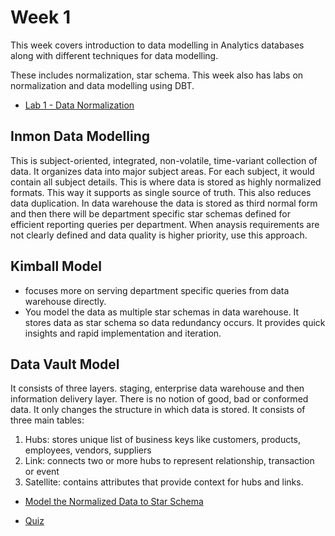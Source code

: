 # Week 1

This week covers introduction to data modelling in Analytics databases along with different techniques for data modelling.

These includes normalization, star schema. This week also has labs on normalization and data modelling using DBT.


- [Lab 1 - Data Normalization](labs/lab1/C4_W1_Lab_1_Data_Normalization_Solution.ipynb)

## Inmon Data Modelling

This is subject-oriented, integrated, non-volatile, time-variant collection of data. It organizes data into major subject areas. For each subject, it would contain all subject details. This is where data is stored as highly normalized formats. This way it supports as single source of truth. This also reduces data duplication. In data warehouse the data is stored as third normal form and then there will be department specific star schemas defined for efficient reporting queries per department. When anaysis requirements are not clearly defined and data quality is higher priority, use this approach.

## Kimball Model

- focuses more on serving department specific queries from data warehouse directly.
- You model the data as multiple star schemas in data warehouse. It stores data as star schema so data redundancy occurs. It provides quick insights and rapid implementation and iteration.


## Data Vault Model

It consists of three layers. staging, enterprise data warehouse and then information delivery layer. There is no notion of good, bad or conformed data. It only changes the structure in which data is stored. It consists of three main tables:
1. Hubs: stores unique list of business keys like customers, products, employees, vendors, suppliers
2. Link: connects two or more hubs to represent relationship, transaction or event
3. Satellite: contains attributes that provide context for hubs and links.


- [Model the Normalized Data to Star Schema](labs/lab2/C4_W1_Assignment_Solution.ipynb)

- [Quiz](quiz.html)